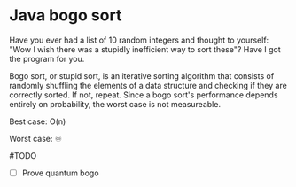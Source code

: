 # Java bogo sort

Have you ever had a list of 10 random integers and thought to yourself: "Wow I wish there was a stupidly inefficient way to sort these"? Have I got the program for you.

Bogo sort, or stupid sort, is an iterative sorting algorithm that consists of randomly shuffling the elements of a data structure and checking if they are correctly 	sorted. If not, repeat. Since a bogo sort's performance depends entirely on probability, the worst case is not measureable.

Best case: O(n)

Worst case: ♾️

#TODO
- [ ] Prove quantum bogo

